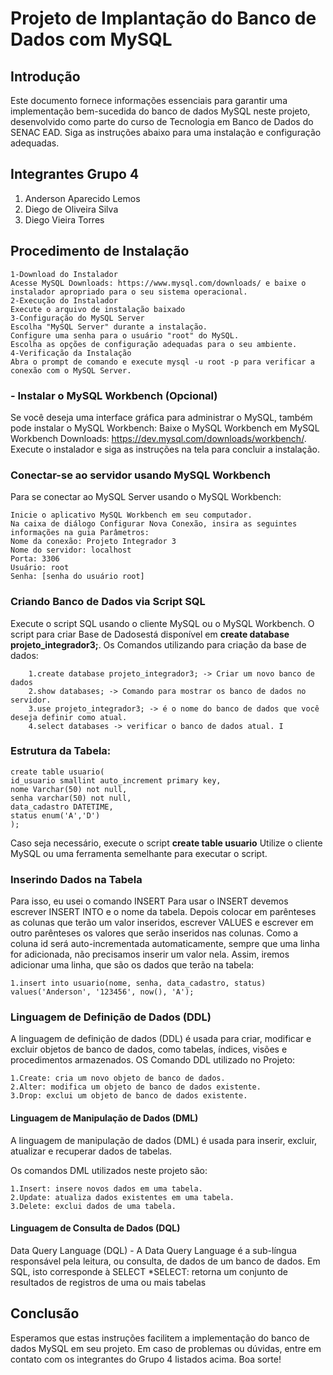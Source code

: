 # Projeto de Implantação do Banco de Dados com MySQL


## Introdução
Este documento fornece informações essenciais para garantir uma implementação bem-sucedida do banco de dados MySQL neste projeto, desenvolvido como parte do curso de Tecnologia em Banco de Dados do SENAC EAD. Siga as instruções abaixo para uma instalação e configuração adequadas.

## Integrantes Grupo 4
1. Anderson Aparecido Lemos
2. Diego de Oliveira Silva
3. Diego Vieira Torres

## Procedimento de Instalação
	1-Download do Instalador
	Acesse MySQL Downloads: https://www.mysql.com/downloads/ e baixe o instalador apropriado para o seu sistema operacional.
	2-Execução do Instalador
	Execute o arquivo de instalação baixado
	3-Configuração do MySQL Server
	Escolha "MySQL Server" durante a instalação.
	Configure uma senha para o usuário "root" do MySQL.
	Escolha as opções de configuração adequadas para o seu ambiente.
	4-Verificação da Instalação
	Abra o prompt de comando e execute mysql -u root -p para verificar a conexão com o MySQL Server.
	
### - Instalar o MySQL Workbench (Opcional)
Se você deseja uma interface gráfica para administrar o MySQL, também pode instalar o MySQL Workbench:
	Baixe o MySQL Workbench em MySQL Workbench Downloads: https://dev.mysql.com/downloads/workbench/.
	Execute o instalador e siga as instruções na tela para concluir a instalação.

### Conectar-se ao servidor usando MySQL Workbench
Para se conectar ao MySQL Server usando o MySQL Workbench:

	Inicie o aplicativo MySQL Workbench em seu computador.
	Na caixa de diálogo Configurar Nova Conexão, insira as seguintes informações na guia Parâmetros:
	Nome da conexão: Projeto Integrador 3
	Nome do servidor: localhost
	Porta: 3306
	Usuário: root
	Senha: [senha do usuário root]	

### Criando Banco de Dados via Script SQL
Execute o script SQL usando o cliente MySQL ou o MySQL Workbench.
O script para criar Base de Dadosestá disponível em **create database projeto_integrador3;**. 
Os Comandos utilizando para criação da base de dados:

		1.create database projeto_integrador3; -> Criar um novo banco de dados
		2.show databases; -> Comando para mostrar os banco de dados no servidor.
		3.use projeto_integrador3; -> é o nome do banco de dados que você deseja definir como atual.
		4.select databases -> verificar o banco de dados atual. I
	
### Estrutura da Tabela:

	create table usuario(
	id_usuario smallint auto_increment primary key,
	nome Varchar(50) not null,
	senha varchar(50) not null,
	data_cadastro DATETIME,
	status enum('A','D') 
	);

Caso seja necessário, execute o script **create table usuario** Utilize o cliente MySQL ou uma ferramenta semelhante para executar o script.

### Inserindo Dados na Tabela
Para isso, eu usei o comando INSERT
Para usar o INSERT devemos escrever INSERT INTO e o nome da tabela. Depois colocar em parênteses as colunas que terão um valor inseridos, escrever VALUES e escrever em outro parênteses os valores que serão inseridos nas colunas.
Como a coluna id será auto-incrementada automaticamente, sempre que uma linha for adicionada, não precisamos inserir um valor nela.
Assim, iremos adicionar uma linha, que são os dados que terão na tabela:

	1.insert into usuario(nome, senha, data_cadastro, status) values('Anderson', '123456', now(), 'A');

### Linguagem de Definição de Dados (DDL)
A linguagem de definição de dados (DDL) é usada para criar, modificar e excluir objetos de banco de dados, como tabelas, índices, visões e procedimentos armazenados.
OS Comando DDL utilizado no Projeto:

	1.Create: cria um novo objeto de banco de dados.
	2.Alter: modifica um objeto de banco de dados existente.
	3.Drop: exclui um objeto de banco de dados existente.
	
#### Linguagem de Manipulação de Dados (DML)
A linguagem de manipulação de dados (DML) é usada para inserir, excluir, atualizar e recuperar dados de tabelas.

Os comandos DML utilizados neste projeto são:

	1.Insert: insere novos dados em uma tabela.
	2.Update: atualiza dados existentes em uma tabela.
	3.Delete: exclui dados de uma tabela.

#### Linguagem de Consulta de Dados (DQL)
Data Query Language (DQL) - A Data Query Language é a sub-língua responsável pela leitura, ou consulta, de dados de um banco de dados. Em SQL, isto corresponde à SELECT
	*SELECT: retorna um conjunto de resultados de registros de uma ou mais tabelas

## Conclusão
Esperamos que estas instruções facilitem a implementação do banco de dados MySQL em seu projeto. Em caso de problemas ou dúvidas, entre em contato com os integrantes do Grupo 4 listados acima. Boa sorte!

